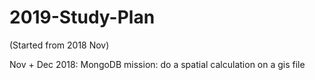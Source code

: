 # 2019-Study-Plan
(Started from 2018 Nov)

Nov + Dec 2018: MongoDB
mission: do a spatial calculation on a gis file
